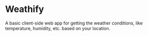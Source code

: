 # Weathify
A basic client-side web app for getting the weather conditions, like temperature, humidity, etc. based on your location. 
